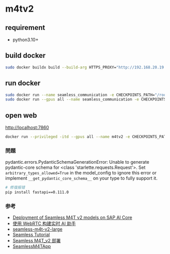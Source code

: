 # m4tv2

## requirement
- python3.10+


## build docker

```bash
sudo docker buildx build --build-arg HTTPS_PROXY="http://192.168.20.19:57217" -t seamless_communication .
```

## run docker
```bash
sudo docker run --name seamless_communication -e CHECKPOINTS_PATH="/root/models" -e GRADIO_SERVER_NAME="0.0.0.0" -e HTTPS_PROXY="http://192.168.20.19:57217" -p 7860:7860 -d seamless_communication
sudo docker run --gpus all --name seamless_communication -e CHECKPOINTS_PATH="/root/models" -e GRADIO_SERVER_NAME="0.0.0.0" -p 7860:7860 -d seamless_communication
```

## open web
[http://localhost:7860](http://localhost:7860)

```bash
docker run --privileged -itd --gpus all --name m4tv2 -e CHECKPOINTS_PATH="/root/models" -e GRADIO_SERVER_NAME="0.0.0.0" -p 7860:7860 python:3.11
```

### 問題

pydantic.errors.PydanticSchemaGenerationError: Unable to generate pydantic-core schema for <class 'starlette.requests.Request'>. Set `arbitrary_types_allowed=True` in the model_config to ignore this error or implement `__get_pydantic_core_schema__` on your type to fully support it.

```bash
# 修復报错
pip install fastapi==0.111.0
```

### 参考
- [Deployment of Seamless M4T v2 models on SAP AI Core](https://community.sap.com/t5/technology-blog-posts-by-sap/deployment-of-seamless-m4t-v2-models-on-sap-ai-core/ba-p/13680013)
- [使用 WebRTC 构建实时 AI 助手](https://aws.amazon.com/cn/blogs/china/building-a-real-time-ai-assistant-with-webrtc/)
- [seamless-m4t-v2-large](https://huggingface.co/spaces/facebook/seamless-m4t-v2-large/blob/main/Dockerfile)
- [Seamless Tutorial](https://colab.research.google.com/github/kauterry/seamless_communication/blob/main/Seamless_Tutorial.ipynb)
- [Seamless M4T_v2 部署](https://blog.csdn.net/qiandaoxc/article/details/136715795)
- [SeamlessM4TApp](https://github.com/Czj1997-02/SeamlessM4TApp/blob/main/Readme2.md)